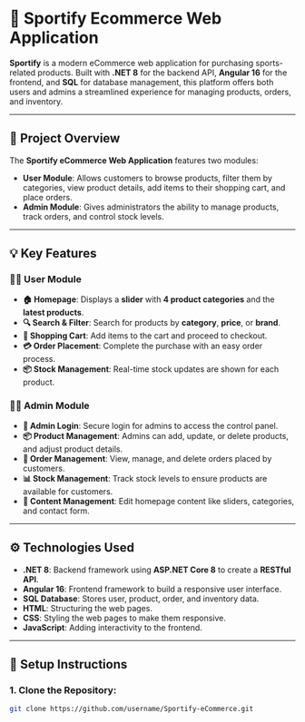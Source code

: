 # 🛒 **Sportify Ecommerce Web Application**

**Sportify** is a modern eCommerce web application for purchasing sports-related products. Built with **.NET 8** for the backend API, **Angular 16** for the frontend, and **SQL** for database management, this platform offers both users and admins a streamlined experience for managing products, orders, and inventory.

---

## 📝 **Project Overview**

The **Sportify eCommerce Web Application** features two modules:

- **User Module**: Allows customers to browse products, filter them by categories, view product details, add items to their shopping cart, and place orders.
- **Admin Module**: Gives administrators the ability to manage products, track orders, and control stock levels.

---

## 💡 **Key Features**

### **👨‍💻 User Module**
- **🏠 Homepage**: Displays a **slider** with **4 product categories** and the **latest products**.
- **🔍 Search & Filter**: Search for products by **category**, **price**, or **brand**.
- **🛒 Shopping Cart**: Add items to the cart and proceed to checkout.
- **💳 Order Placement**: Complete the purchase with an easy order process.
- **📦 Stock Management**: Real-time stock updates are shown for each product.

### **👩‍💻 Admin Module**
- **🔑 Admin Login**: Secure login for admins to access the control panel.
- **📦 Product Management**: Admins can add, update, or delete products, and adjust product details.
- **📝 Order Management**: View, manage, and delete orders placed by customers.
- **📊 Stock Management**: Track stock levels to ensure products are available for customers.
- **💼 Content Management**: Edit homepage content like sliders, categories, and contact form.

---

## ⚙️ **Technologies Used**

- **.NET 8**: Backend framework using **ASP.NET Core 8** to create a **RESTful API**.
- **Angular 16**: Frontend framework to build a responsive user interface.
- **SQL Database**: Stores user, product, order, and inventory data.
- **HTML**: Structuring the web pages.
- **CSS**: Styling the web pages to make them responsive.
- **JavaScript**: Adding interactivity to the frontend.

---

## 🚀 **Setup Instructions**

### 1. **Clone the Repository**:
```bash
git clone https://github.com/username/Sportify-eCommerce.git
